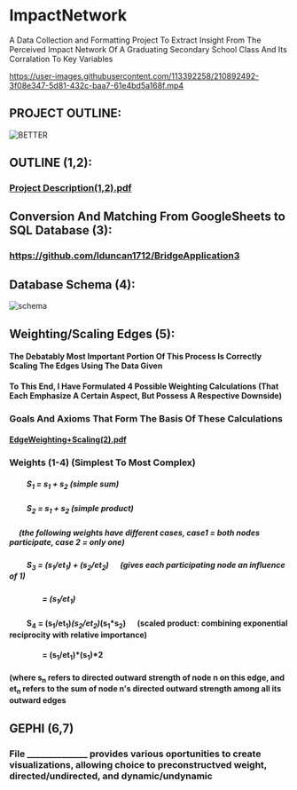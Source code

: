 # ImpactNetwork
A Data Collection and Formatting Project To Extract Insight From The Perceived Impact Network Of A Graduating Secondary School Class And Its Corralation To Key Variables




https://user-images.githubusercontent.com/113392258/210892492-3f08e347-5d81-432c-baa7-61e4bd5a168f.mp4








## PROJECT OUTLINE:
![BETTER](https://user-images.githubusercontent.com/113392258/210866682-6a80ca10-d85f-425e-ab2c-080688f2ea1c.png)



## OUTLINE (1,2):
### [Project Description(1,2).pdf](https://github.com/lduncan1712/ImpactNetwork/files/10354929/Project.Description.1.pdf)


## Conversion And Matching From GoogleSheets to SQL Database (3):
### https://github.com/lduncan1712/BridgeApplication3


## Database Schema (4):
![schema](https://user-images.githubusercontent.com/113392258/210866343-2ef84b2a-f818-40a6-89aa-c8744604cc2e.png)




## Weighting/Scaling Edges (5):
#### The Debatably Most Important Portion Of This Process Is Correctly Scaling The Edges Using The Data Given
#### To This End, I Have Formulated 4 Possible Weighting Calculations (That Each Emphasize A Certain Aspect, But Possess A Respective Downside)
  
### Goals And Axioms That Form The Basis Of These Calculations
#### [EdgeWeighting+Scaling(2).pdf](https://github.com/lduncan1712/ImpactNetwork/files/10356074/EdgeWeighting%2BScaling.2.pdf)


### Weights (1-4) (Simplest To Most Complex)
#####   &emsp;&emsp; S<sub>1</sub> = s<sub>1</sub> + s<sub>2</sub>    (simple sum)
#####  &emsp;&emsp;  S<sub>2</sub> = s<sub>1</sub> + s<sub>2</sub>    (simple product)
##### &emsp; (the following weights have different cases, case1 = both nodes participate, case 2 = only one)
##### &emsp;&emsp;  S<sub>3</sub> = (s<sub>1</sub>/et<sub>1</sub>) + (s<sub>2</sub>/et<sub>2</sub>) &emsp; (gives each participating node an influence of 1)
##### &emsp;&emsp;&emsp;&emsp;    = (s<sub>1</sub>/et<sub>1</sub>)

#### &emsp;&emsp;   S<sub>4</sub> = (s<sub>1</sub>/et<sub>1</sub>)*(s<sub>2</sub>/et<sub>2</sub>)*(s<sub>1</sub>*s<sub>2</sub>)  &emsp; (scaled product: combining exponential reciprocity with relative importance)
#### &emsp;&emsp;&emsp;&emsp;     = (s<sub>1</sub>/et<sub>1</sub>)*(s<sub>1</sub>)*2

#### (where s<sub>n</sub> refers to directed outward strength of node n on this edge, and et<sub>n</sub> refers to the sum of node n's directed outward strength among all its outward edges

  
  
  
## GEPHI (6,7)
### File ______________ provides various oportunities to create visualizations, allowing choice to preconstructved weight, directed/undirected, and dynamic/undynamic


















